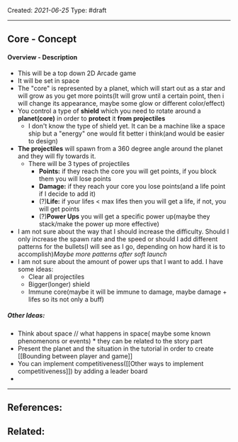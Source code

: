 Created: *2021-06-25*
Type: #draft

---
## Core - Concept 

#### Overview - Description
- This will be a top down 2D Arcade game
- It will be set in space
- The "core" is represented by a planet, which will start out as a star and will grow as you get more points(It will grow until a certain point, then i will change its appearance, maybe some glow or different color/effect)
- You control a type of **shield** which you need to rotate around a **planet(core)** in order to **protect** it **from projectiles**
	- I don't know the type of shield yet. It can be a machine like a space ship but a "energy" one would fit better i think(and would be easier to design)
- **The projectiles** will spawn from a 360 degree angle around the planet and they will fly towards it.
	- There will be 3 types of projectiles
		- **Points:** if they reach the core you will get points, if you block them you will lose points
		- **Damage:** if they reach your core you lose points(and a life point if I decide to add it)
		- (?)**Life:** if your lifes < max lifes then you will get a life, if not, you will get points
		- (?)**Power Ups** you will get a specific power up(maybe they stack/make the power up more effective)
- I am not sure about the way that I should increase the difficulty. Should I only increase the spawn rate and the speed or should I add different patterns for the bullets(I will see as I go, depending on how hard it is to accomplish)*Maybe more patterns after soft launch*
- I am not sure about the amount of power ups that I want to add. I have some ideas:
	- Clear all projectiles
	- Bigger(longer) shield
	- Immune core(maybe it will be immune to damage, maybe damage + lifes so its not only a buff)

##### Other Ideas:
- Think about space // what happens in space( maybe some known phenomenons or events) * they can be related to the story part
- Present the planet and the situation in the tutorial in order to create [[Bounding between player and game]]
- You can implement competitiveness([[Other ways to implement competitiveness]]) by adding a leader board 
- 

---

References:
- 

Related:
- 